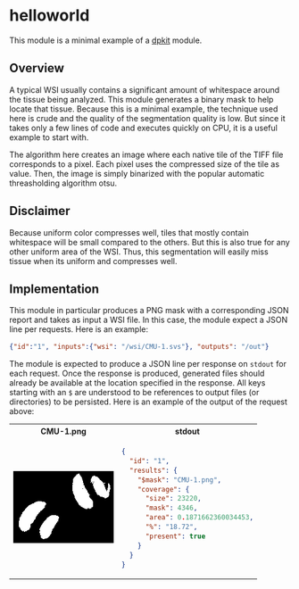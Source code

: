 # helloworld

This module is a minimal example of a [dpkit](https://github.com/dpkit/) module.

## Overview

A typical WSI usually contains a significant amount of whitespace around the tissue being analyzed.
This module generates a binary mask to help locate that tissue.
Because this is a minimal example, the technique used here is crude and the quality of the segmentation quality is low.
But since it takes only a few lines of code and executes quickly on CPU, it is a useful example to start with.

The algorithm here creates an image where each native tile of the TIFF file corresponds to a pixel.
Each pixel uses the compressed size of the tile as value.
Then, the image is simply binarized with the popular automatic threasholding algorithm otsu.

## Disclaimer

Because uniform color compresses well, tiles that mostly contain whitespace will be small compared to the others.
But this is also true for any other uniform area of the WSI.
Thus, this segmentation will easily miss tissue when its uniform and compresses well.

## Implementation

This module in particular produces a PNG mask with a corresponding JSON report and takes as input a WSI file.
In this case, the module expect a JSON line per requests.
Here is an example:

```json
{"id":"1", "inputs":{"wsi": "/wsi/CMU-1.svs"}, "outputs": "/out"}
```

The module is expected to produce a JSON line per response on `stdout` for each request.
Once the response is produced, generated files should already be available at the location specified in the response.
All keys starting with an `$` are understood to be references to output files (or directories) to be persisted.
Here is an example of the output of the request above:

<table>
<tr><th>CMU-1.png</th><th>stdout</th></tr>
<tr><td>

![CMU-1.png](tests/data/CMU-1.png)
</td><td>

```json
{
  "id": "1",
  "results": {
    "$mask": "CMU-1.png",
    "coverage": {
      "size": 23220,
      "mask": 4346,
      "area": 0.1871662360034453,
      "%": "18.72",
      "present": true
    }
  }
}
```
</td></tr></table>
